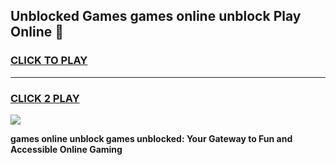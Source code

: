 
## Unblocked Games games online unblock Play Online 👋
<h3>
<a href="https://news.freeplayer.one?title=games_online_unblock&ref=17F">CLICK TO PLAY</a></h3>
<hr>

<h3>
<a href="https://news.freeplayer.one?title=games_online_unblock&ref=17F">CLICK 2 PLAY</a>
  
</h3>

<a href="https://news.freeplayer.one?title=games_online_unblock&ref=17F/"><img src="https://clearcache.store/games.png"></a>


**games online unblock games unblocked: Your Gateway to Fun and Accessible Online Gaming**
